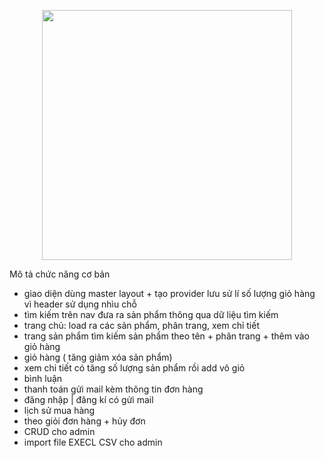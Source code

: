 <p align="center"><a href="https://laravel.com" target="_blank"><img src="https://raw.githubusercontent.com/laravel/art/master/logo-lockup/5%20SVG/2%20CMYK/1%20Full%20Color/laravel-logolockup-cmyk-red.svg" width="400"></a></p>

Mô tả chức năng cơ bản
- giao diện dùng master layout + tạo provider lưu sử lí số lượng giỏ hàng vì header sử dụng nhìu chỗ
- tìm kiếm trên nav đưa ra sản phẩm thông qua dữ liệu tìm kiếm
- trang chủ: load ra các sản phẩm, phân trang, xem chỉ tiết
- trang sản phẩm tìm kiếm sản phẩm theo tên  + phân trang + thêm vào giỏ hàng
- giỏ hàng ( tăng giảm xóa sản phẩm)
- xem chi tiết có tăng số lượng sản phẩm rồi add vô giỏ
- bình luận
- thanh toán gửi mail kèm thông tin đơn hàng
- đăng nhập | đăng kí có gửi mail
- lịch sử mua hàng
- theo giỏi đơn hàng + hủy đơn
- CRUD cho admin
- import file EXECL CSV cho admin

